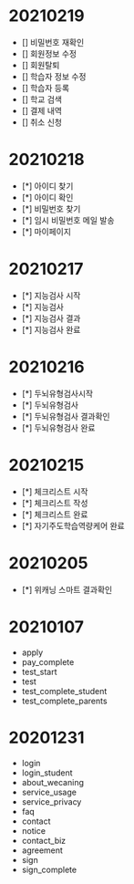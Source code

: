 # 20210219
  - [] 비밀번호 재확인
  - [] 회원정보 수정
  - [] 회원탈퇴
  - [] 학습자 정보 수정
  - [] 학습자 등록
  - [] 학교 검색
  - [] 결제 내역
  - [] 취소 신청

# 20210218
  - [*] 아이디 찾기
  - [*] 아이디 확인
  - [*] 비밀번호 찾기
  - [*] 임시 비밀번호 메일 발송
  - [*] 마이페이지

# 20210217
  - [*] 지능검사 시작
  - [*] 지능검사
  - [*] 지능검사 결과
  - [*] 지능검사 완료

# 20210216
  - [*] 두뇌유형검사시작
  - [*] 두뇌유형검사
  - [*] 두뇌유형검사 결과확인
  - [*] 두뇌유형검사 완료

# 20210215
  - [*] 체크리스트 시작
  - [*] 체크리스트 작성
  - [*] 체크리스트 완료
  - [*] 자기주도학습역량케어 완료

# 20210205
  - [*] 위캐닝 스마트 결과확인

# 20210107
  - apply
  - pay_complete
  - test_start
  - test
  - test_complete_student
  - test_complete_parents

# 20201231
  - login
  - login_student
  - about_wecaning
  - service_usage
  - service_privacy
  - faq
  - contact
  - notice
  - contact_biz
  - agreement
  - sign
  - sign_complete